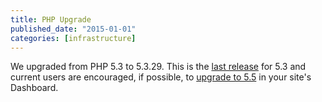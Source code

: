 ```yaml
---
title: PHP Upgrade
published_date: "2015-01-01"
categories: [infrastructure]
---
```

We upgraded from PHP 5.3 to 5.3.29. This is the [last release](https://secure.php.net/archive/2014.php#id2014-08-14-1) for 5.3 and current users are encouraged, if possible, to [upgrade to 5.5](/guides/php/php-versions) in your site's Dashboard.
